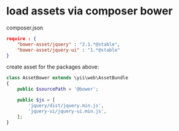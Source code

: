 load assets via composer bower
==============================

composer.json
```json
require : {
    "bower-asset/jquery" : "2.1.*@stable",
    "bower-asset/jquery-ui" : "1.*@stable"
}
```

create asset for the packages above:
```php
class AssetBower extends \yii\web\AssetBundle
{
	public $sourcePath = '@bower';

	public $js = [
        'jquery/dist/jquery.min.js',
        'jquery-ui/jquery-ui.min.js',
    ];
}

```